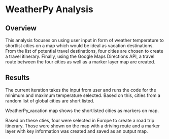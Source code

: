 # WeatherPy Analysis
## Overview
This analysis focuses on using user input in form of weather temperature to shortlist cities on a map which would be ideal as vacation destinations. From the list of potential travel destinations, four cities are chosen to create a travel itinerary. Finally, using the Google Maps Directions API, a travel route between the four cities as well as a marker layer map are created.

## Results 
The current iteration takes the input from user and runs the code for the minimum and maximum temperature selected. Based on this, cities from a random list of global cities are short listed. 

WeatherPy_vacation map shows the shortlisted cities as markers on map. 

Based on these cties, four were selected in Europe to create a road trip itinerary. Those were shown on the map with a driving route and a marker layer with key information was created and saved as an output map. 
